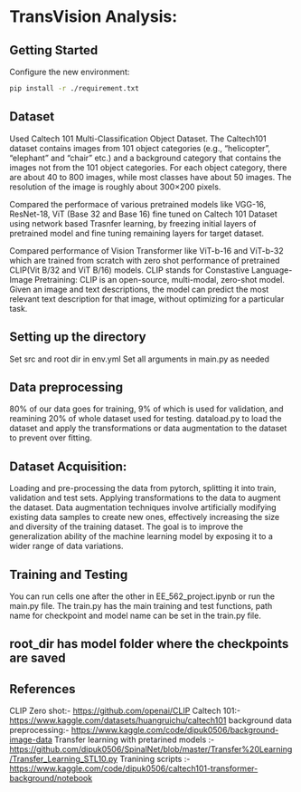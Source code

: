 # TransVision Analysis:
## Getting Started 
Configure the new environment:

```sh
pip install -r ./requirement.txt
```

## Dataset 
Used Caltech 101 Multi-Classification Object Dataset. The Caltech101 dataset contains images from 101 object categories (e.g., “helicopter”, “elephant” and “chair” etc.) and a background category that contains the images not from the 101 object categories. For each object category, there are about 40 to 800 images, while most classes have about 50 images. The resolution of the image is roughly about 300×200 pixels.

Compared the performace of various pretrained models like VGG-16, ResNet-18, ViT (Base 32 and Base 16) fine tuned on Caltech 101 Dataset using network based Trasnfer learning, by freezing initial layers of pretrained model and fine tuning remaining layers for target dataset. 

Compared performance of Vision Transformer like ViT-b-16 and ViT-b-32 which are trained from scratch with zero shot performance of pretrained CLIP(Vit B/32 and ViT B/16) models. CLIP stands for Constastive Language-Image Pretraining: CLIP is an open-source, multi-modal, zero-shot model. Given an image and text descriptions, the model can predict the most relevant text description for that image, without optimizing for a particular task.

## Setting up the directory
Set src and root dir in env.yml
Set all arguments in main.py as needed
## Data preprocessing
80% of our data goes for training, 9%  of which is used for validation, and reamining 20% of whole dataset used for testing. dataload.py to load the dataset and apply the transformations or data augmentation to the dataset to prevent over fitting. 

## Dataset Acquisition: 
Loading and pre-processing the data from pytorch, splitting it into train, validation and test sets. Applying transformations to the data to augment the dataset. Data augmentation techniques involve artificially modifying existing data samples to create new ones, effectively increasing the size and diversity of the training dataset. The goal is to improve the generalization ability of the machine learning model by exposing it to a wider range of data variations.

## Training and Testing
You can run cells one after the other in EE_562_project.ipynb or run the main.py file. The
train.py has the main training and test functions, path name for checkpoint and model name can be set in the train.py file.

## root_dir has model folder where the checkpoints are saved

## References
CLIP Zero shot:- https://github.com/openai/CLIP
Caltech 101:- https://www.kaggle.com/datasets/huangruichu/caltech101
background data preprocessing:- https://www.kaggle.com/code/dipuk0506/background-image-data
Transfer learning with pretarined models :- https://github.com/dipuk0506/SpinalNet/blob/master/Transfer%20Learning/Transfer_Learning_STL10.py
Tranining scripts :- https://www.kaggle.com/code/dipuk0506/caltech101-transformer-background/notebook
